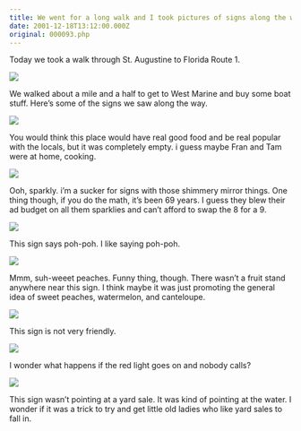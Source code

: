```yaml
---
title: We went for a long walk and I took pictures of signs along the way
date: 2001-12-18T13:12:00.000Z
original: 000093.php
---
```


Today we took a walk through St. Augustine to Florida Route 1.

<p class="polaroid" style="--deg: -2deg"><img src="./nick-val-walking.jpg" /></p>

We walked about a mile and a half to get to West Marine and buy some boat stuff. Here’s some of the signs we saw along the way.

<p class="polaroid" style="--deg: -2deg"><img src="./fran-tams.jpg" /></p>

You would think this place would have real good food and be real popular with the locals, but it was completely empty. i guess maybe Fran and Tam were at home, cooking.

<p class="polaroid" style="--deg: -2deg"><img src="./arnett.jpg" /></p>

Ooh, sparkly. i’m a sucker for signs with those shimmery mirror things. One thing though, if you do the math, it’s been 69 years. I guess they blew their ad budget on all them sparklies and can’t afford to swap the 8 for a 9.

<p class="polaroid" style="--deg: -2deg"><img src="./poh-pohs.jpg" /></p>

This sign says poh-poh. I like saying poh-poh.

<p class="polaroid" style="--deg: -2deg"><img src="./sweetpeaches.jpg" /></p>

Mmm, suh-weeet peaches. Funny thing, though. There wasn’t a fruit stand anywhere near this sign. I think maybe it was just promoting the general idea of sweet peaches, watermelon, and canteloupe.

<p class="polaroid" style="--deg: -2deg"><img src="./deadend.jpg" /></p>

This sign is not very friendly.

<p class="polaroid" style="--deg: -2deg"><img src="./redlight.jpg" /></p>

I wonder what happens if the red light goes on and nobody calls?

<p class="polaroid" style="--deg: -2deg"><img src="./yardsale.jpg" /></p>

This sign wasn’t pointing at a yard sale. It was kind of pointing at the water. I wonder if it was a trick to try and get little old ladies who like yard sales to fall in.

